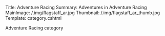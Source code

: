 Title: Adventure Racing
Summary: Adventures in Adventure Racing
MainImage: /.img/flagstaff_ar.jpg
Thumbnail: /.img/flagstaff_ar_thumb.jpg
Template: category.cshtml

Adventure Racing category
